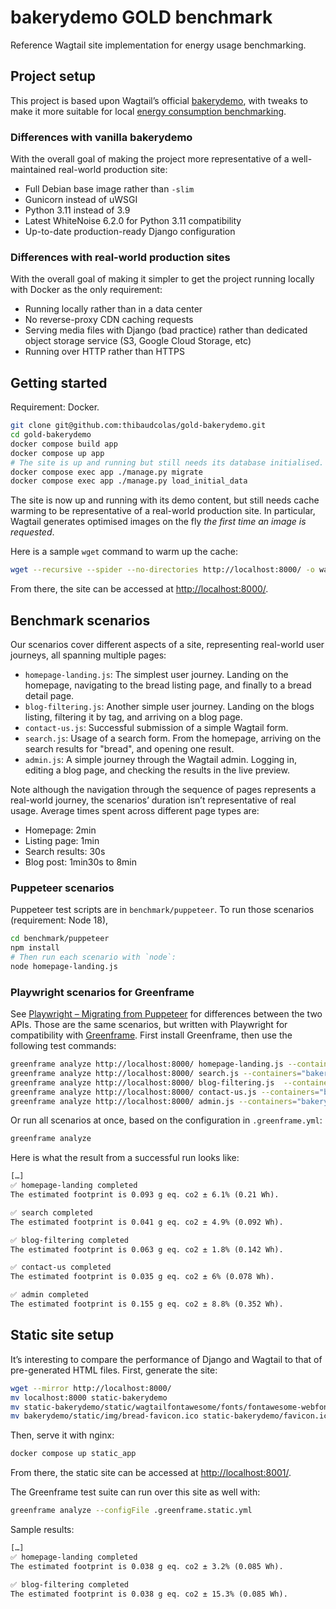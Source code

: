 # bakerydemo GOLD benchmark

Reference Wagtail site implementation for energy usage benchmarking.

## Project setup

This project is based upon Wagtail’s official [bakerydemo](https://github.com/wagtail/bakerydemo), with tweaks to make it more suitable for local [energy consumption benchmarking](https://github.com/wagtail/wagtail/discussions/8843). 

### Differences with vanilla bakerydemo

With the overall goal of making the project more representative of a well-maintained real-world production site:

- Full Debian base image rather than `-slim`
- Gunicorn instead of uWSGI
- Python 3.11 instead of 3.9
- Latest WhiteNoise 6.2.0 for Python 3.11 compatibility
- Up-to-date production-ready Django configuration

### Differences with real-world production sites

With the overall goal of making it simpler to get the project running locally with Docker as the only requirement:

- Running locally rather than in a data center
- No reverse-proxy CDN caching requests
- Serving media files with Django (bad practice) rather than dedicated object storage service (S3, Google Cloud Storage, etc)
- Running over HTTP rather than HTTPS

## Getting started

Requirement: Docker.

```bash
git clone git@github.com:thibaudcolas/gold-bakerydemo.git
cd gold-bakerydemo
docker compose build app
docker compose up app
# The site is up and running but still needs its database initialised.
docker compose exec app ./manage.py migrate
docker compose exec app ./manage.py load_initial_data
```

The site is now up and running with its demo content, but still needs cache warming to be representative of a real-world production site. In particular, Wagtail generates optimised images on the fly _the first time an image is requested_.

Here is a sample `wget` command to warm up the cache:

```bash
wget --recursive --spider --no-directories http://localhost:8000/ -o warmup.log
```

From there, the site can be accessed at <http://localhost:8000/>.

## Benchmark scenarios

Our scenarios cover different aspects of a site, representing real-world user journeys, all spanning multiple pages:

- `homepage-landing.js`: The simplest user journey. Landing on the homepage, navigating to the bread listing page, and finally to a bread detail page.
- `blog-filtering.js`: Another simple user journey. Landing on the blogs listing, filtering it by tag, and arriving on a blog page.
- `contact-us.js`: Successful submission of a simple Wagtail form.
- `search.js`: Usage of a search form. From the homepage, arriving on the search results for "bread", and opening one result.
- `admin.js`: A simple journey through the Wagtail admin. Logging in, editing a blog page, and checking the results in the live preview.

Note although the navigation through the sequence of pages represents a real-world journey, the scenarios’ duration isn’t representative of real usage. Average times spent across different page types are:

- Homepage: 2min
- Listing page: 1min
- Search results: 30s
- Blog post: 1min30s to 8min

### Puppeteer scenarios

Puppeteer test scripts are in `benchmark/puppeteer`. To run those scenarios (requirement: Node 18),

```bash
cd benchmark/puppeteer
npm install
# Then run each scenario with `node`:
node homepage-landing.js
```

### Playwright scenarios for Greenframe

See [Playwright – Migrating from Puppeteer](https://playwright.dev/docs/puppeteer) for differences between the two APIs. Those are the same scenarios, but written with Playwright for compatibility with [Greenframe](https://github.com/marmelab/greenframe-cli). First install Greenframe, then use the following test commands:

```bash
greenframe analyze http://localhost:8000/ homepage-landing.js --containers="bakerydemo-app-1" --databaseContainers="bakerydemo-db-1,bakerydemo-redis-1"
greenframe analyze http://localhost:8000/ search.js --containers="bakerydemo-app-1" --databaseContainers="bakerydemo-db-1,bakerydemo-redis-1"
greenframe analyze http://localhost:8000/ blog-filtering.js  --containers="bakerydemo-app-1" --databaseContainers="bakerydemo-db-1,bakerydemo-redis-1"
greenframe analyze http://localhost:8000/ contact-us.js --containers="bakerydemo-app-1" --databaseContainers="bakerydemo-db-1,bakerydemo-redis-1"
greenframe analyze http://localhost:8000/ admin.js --containers="bakerydemo-app-1" --databaseContainers="bakerydemo-db-1,bakerydemo-redis-1"0.
```

Or run all scenarios at once, based on the configuration in `.greenframe.yml`:

```bash
greenframe analyze
```

Here is what the result from a successful run looks like:

```txt
[…]
✅ homepage-landing completed
The estimated footprint is 0.093 g eq. co2 ± 6.1% (0.21 Wh).

✅ search completed
The estimated footprint is 0.041 g eq. co2 ± 4.9% (0.092 Wh).

✅ blog-filtering completed
The estimated footprint is 0.063 g eq. co2 ± 1.8% (0.142 Wh).

✅ contact-us completed
The estimated footprint is 0.035 g eq. co2 ± 6% (0.078 Wh).

✅ admin completed
The estimated footprint is 0.155 g eq. co2 ± 8.8% (0.352 Wh).
```

## Static site setup

It’s interesting to compare the performance of Django and Wagtail to that of pre-generated HTML files. First, generate the site:

```bash
wget --mirror http://localhost:8000/
mv localhost:8000 static-bakerydemo
mv static-bakerydemo/static/wagtailfontawesome/fonts/fontawesome-webfont.woff2\?v=4.7.0 static-bakerydemo/static/wagtailfontawesome/fonts/fontawesome-webfont.woff2
mv bakerydemo/static/img/bread-favicon.ico static-bakerydemo/favicon.ico
```

Then, serve it with nginx:

```bash
docker compose up static_app
```

From there, the static site can be accessed at <http://localhost:8001/>.

The Greenframe test suite can run over this site as well with:

```bash
greenframe analyze --configFile .greenframe.static.yml
```

Sample results: 

```txt
[…]
✅ homepage-landing completed
The estimated footprint is 0.038 g eq. co2 ± 3.2% (0.085 Wh).

✅ blog-filtering completed
The estimated footprint is 0.038 g eq. co2 ± 15.3% (0.085 Wh).
```
